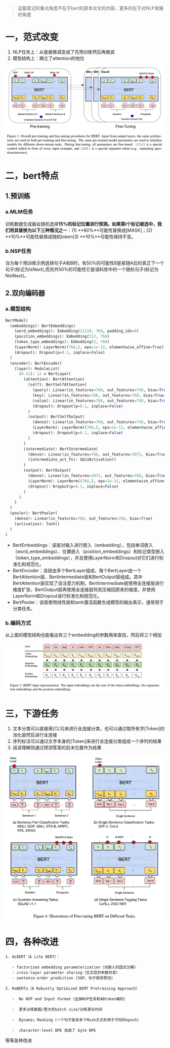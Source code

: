 ##



> 这篇笔记的重点角度不在于bert的原本论文的内容，更多的在于对NLP发展的角度

# 一，范式改变

1. NLP任务上：从直接微调变成了先预训练然后再微调
2. 模型结构上：确立了attention的地位

![bert_figure1范式变动](./pic/bert_figure1范式变动.png)

# 二，bert特点

## 1.预训练

### a.MLM任务

训练数据生成器会随机选择**15%**的标记位置进行预测。如果第i个标记被选中，我们将其替换为以下**三种情况之一**：(1) **80%**可能性替换成[MASK]；(2) **10%**可能性替换成随机token(3) **10%**可能性保持不变。

### b.NSP任务

当为每个预训练示例选择句子A和B时，有50%的可能性B是紧随A后的真正下一个句子(标记为IsNext),而另外50%的可能性它是语料库中的一个随机句子(标记为NotNext)。

## 2.双向编码器

### a.模型结构

```python
BertModel(
  (embeddings): BertEmbeddings(
    (word_embeddings): Embedding(21128, 768, padding_idx=0)
    (position_embeddings): Embedding(512, 768)
    (token_type_embeddings): Embedding(2, 768)
    (LayerNorm): LayerNorm((768,), eps=1e-12, elementwise_affine=True)
    (dropout): Dropout(p=0.1, inplace=False)
  )
  (encoder): BertEncoder(
    (layer): ModuleList(
      (0-11): 12 x BertLayer(
        (attention): BertAttention(
          (self): BertSelfAttention(
            (query): Linear(in_features=768, out_features=768, bias=True)
            (key): Linear(in_features=768, out_features=768, bias=True)
            (value): Linear(in_features=768, out_features=768, bias=True)
            (dropout): Dropout(p=0.1, inplace=False)
          )
          (output): BertSelfOutput(
            (dense): Linear(in_features=768, out_features=768, bias=True)
            (LayerNorm): LayerNorm((768,), eps=1e-12, elementwise_affine=True)
            (dropout): Dropout(p=0.1, inplace=False)
          )
        )
        (intermediate): BertIntermediate(
          (dense): Linear(in_features=768, out_features=3072, bias=True)
          (intermediate_act_fn): GELUActivation()
        )
        (output): BertOutput(
          (dense): Linear(in_features=3072, out_features=768, bias=True)
          (LayerNorm): LayerNorm((768,), eps=1e-12, elementwise_affine=True)
          (dropout): Dropout(p=0.1, inplace=False)
        )
      )
    )
  )
  (pooler): BertPooler(
    (dense): Linear(in_features=768, out_features=768, bias=True)
    (activation): Tanh()
  )
)
```

- BertEmbeddings：该层对输入进行嵌入（embedding），包括单词嵌入（word_embeddings）、位置嵌入（position_embeddings）和标记类型嵌入（token_type_embeddings），并且使用LayerNorm和Dropout对它们进行标准化和规范化。
- BertEncoder：该层由多个BertLayer组成，每个BertLayer由一个BertAttention层、BertIntermediate层和BertOutput层组成。其中BertAttention层实现了自注意力机制，BertIntermediate层使用全连接层进行维度扩张，BertOutput层再使用全连接层将其压缩回原来的维度，并使用LayerNorm和Dropout进行标准化和规范化。
- BertPooler：该层使用线性层和tanh激活函数生成模型的输出表示，通常用于分类任务。



### b.编码方式

从上面的模型结构也能看出有三个embedding的参数用来查找，然后将三个相加

![bert_figure2编码示例](./pic/bert_figure2编码示例.png)

# 三，下游任务

1. 文本分类可以直接用[CLS]来进行全连接分类，也可以通过取所有字[Token]的池化层然后进行全连接
2. 序列标注可以通过文字本身的[Token]来进行全连接分类组成一个序列的结果
3. 阅读理解则通过预测答案的启末位置作为结果

![bert_figure3下游任务示例](./pic/bert_figure3下游任务示例.png)

# 四，各种改进



```
1. ALBERT（A Lite BERT）：

   - factorized embedding parameterization（词嵌入的因式分解）
   - cross-layer parameter sharing（交叉层的参数共享）
   - sentence-order prediction (SOP，句子顺序预测)

2. RoBERTa（A Robustly Optimized BERT Pretraining Approach）

   -  No NSP and Input Format（去掉NSP任务和ABtoken编码）

   -  更多训练数据/更大的batch size/训练更长时间

   -  Dynamic Masking（一个句子能有多个Musk方式并用于不同的epoch）

   -  character-level BPE 改成了 byte BPE
```

等等各种改进


